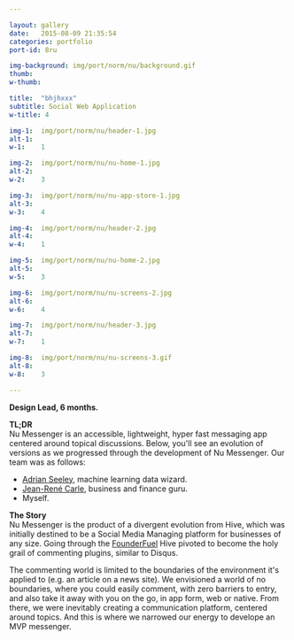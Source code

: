 ```yaml
---

layout: gallery
date:   2015-08-09 21:35:54
categories: portfolio
port-id: 8ru

img-background: img/port/norm/nu/background.gif
thumb:	
w-thumb:

title:  "bhjhxxx"
subtitle: Social Web Application
w-title: 4

img-1:	img/port/norm/nu/header-1.jpg
alt-1:	
w-1:	1

img-2:	img/port/norm/nu/nu-home-1.jpg
alt-2:	
w-2:	3

img-3:	img/port/norm/nu/nu-app-store-1.jpg
alt-3:	
w-3:	4

img-4:	img/port/norm/nu/header-2.jpg
alt-4:	
w-4:	1

img-5:	img/port/norm/nu/nu-home-2.jpg
alt-5:	
w-5:	3

img-6:	img/port/norm/nu/nu-screens-2.jpg
alt-6:	
w-6:	4

img-7:	img/port/norm/nu/header-3.jpg
alt-7:	
w-7:	1

img-8:	img/port/norm/nu/nu-screens-3.gif
alt-8:	
w-8:	3

---
```


<b>Design Lead, 6 months.</b>

<b>TL;DR</b><br>
Nu Messenger is an accessible, lightweight, hyper fast messaging app centered around topical discussions. Below, you'll see an evolution of versions as we progressed through the development of Nu Messenger. Our team was as follows:

- <a href="https://ca.linkedin.com/in/adrianseeley" target="_blank">Adrian Seeley</a>, machine learning data wizard.
- <a href="https://ca.linkedin.com/pub/jean-rené-carle-mossdorf/13/882/a10" target="_blank">Jean-René Carle</a>, business and finance guru.
- Myself. 

<b>The Story</b><br>
Nu Messenger is the product of a divergent evolution from Hive, which was initially destined to be a Social Media Managing platform for businesses of any size. Going through the <a href="http://founderfuel.com/en/" target="_blank">FounderFuel</a> Hive pivoted to become the holy grail of commenting plugins, similar to Disqus. 

The commenting world is limited to the boundaries of the environment it's applied to (e.g. an article on a news site). We envisioned a world of no boundaries, where you could easily comment, with zero barriers to entry, and also take it away with you on the go, in app form, web or native. From there, we were inevitably creating a communication platform, centered around topics. And this is where we narrowed our energy to develope an MVP messenger. 









